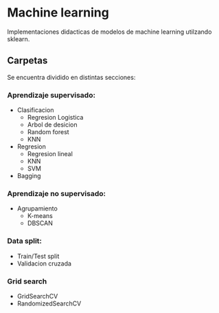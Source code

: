 # Machine learning
Implementaciones didacticas de modelos de machine learning utilzando sklearn.

## Carpetas
Se encuentra dividido en distintas secciones:
### Aprendizaje supervisado:
   - Clasificacion
        - Regresion Logistica  
        - Arbol de desicion
        - Random forest
        - KNN
   - Regresion
        - Regresion lineal
        - KNN
        - SVM
   - Bagging
### Aprendizaje no supervisado:
   - Agrupamiento
       - K-means
       - DBSCAN

### Data split:
   - Train/Test split
   - Validacion cruzada
### Grid search
   - GridSearchCV
   - RandomizedSearchCV
